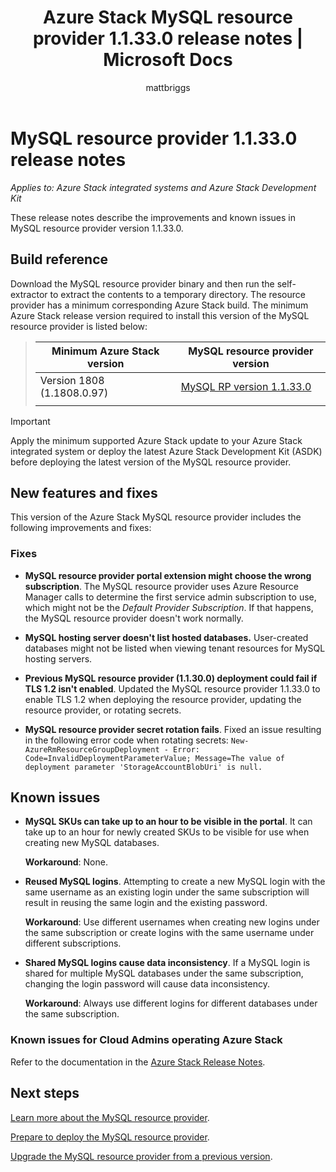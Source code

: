 ﻿---
title: Azure Stack MySQL resource provider 1.1.33.0 release notes | Microsoft Docs
description: View the release notes to see what's new in the Azure Stack MySQL resource provider 1.1.33.0 update.
services: azure-stack
documentationcenter: ''
author: mattbriggs
manager: femila
editor: ''

ms.assetid:  
ms.service: azure-stack
ms.workload: na
ms.tgt_pltfrm: na
ms.devlang: na
ms.topic: article
ms.date: 10/02/2019
ms.author: mabrigg
ms.reviewer: jiahan
ms.lastreviewed: 01/09/2019
---

# MySQL resource provider 1.1.33.0  release notes

*Applies to: Azure Stack integrated systems and Azure Stack Development Kit*

These release notes describe the improvements and known issues in MySQL resource provider version 1.1.33.0.

## Build reference
Download the MySQL resource provider binary and then run the self-extractor to extract the contents to a temporary directory. The resource provider has a minimum corresponding Azure Stack build. The minimum Azure Stack release version required to install this version of the MySQL resource provider is listed below:

> |Minimum Azure Stack version|MySQL resource provider version|
> |-----|-----|
> |Version 1808 (1.1808.0.97)|[MySQL RP version 1.1.33.0](https://aka.ms/azurestackmysqlrp11330)|  
> |     |     |

> [!IMPORTANT]
> Apply the minimum supported Azure Stack update to your Azure Stack integrated system or deploy the latest Azure Stack Development Kit (ASDK) before deploying the latest version of the MySQL resource provider.

## New features and fixes
This version of the Azure Stack MySQL resource provider includes the following improvements and fixes:

### Fixes

- **MySQL resource provider portal extension might choose the wrong subscription**. The MySQL resource provider uses Azure Resource Manager calls to determine the first service admin subscription to use, which might not be the *Default Provider Subscription*. If that happens, the MySQL resource provider doesn't work normally.

- **MySQL hosting server doesn't list hosted databases.** User-created databases might not be listed when viewing tenant resources for MySQL hosting servers.

- **Previous MySQL resource provider (1.1.30.0) deployment could fail if TLS 1.2 isn't enabled**. Updated the MySQL resource provider 1.1.33.0 to enable TLS 1.2 when deploying the resource provider, updating the resource provider, or rotating secrets.

- **MySQL resource provider secret rotation fails**. Fixed an issue resulting in the following error code when rotating secrets:
`New-AzureRmResourceGroupDeployment - Error: Code=InvalidDeploymentParameterValue; Message=The value of deployment parameter 'StorageAccountBlobUri' is null.`

## Known issues

- **MySQL SKUs can take up to an hour to be visible in the portal**. It can take up to an hour for newly created SKUs to be visible for use when creating new MySQL databases. 

    **Workaround**: None.

- **Reused MySQL logins**. Attempting to create a new MySQL login with the same username as an existing login under the same subscription will result in reusing the same login and the existing password.

    **Workaround**: Use different usernames when creating new logins under the same subscription or create logins with the same username under different subscriptions.

- **Shared MySQL logins cause data inconsistency**. If a MySQL login is shared for multiple MySQL databases under the same subscription, changing the login password will cause data inconsistency.

    **Workaround**: Always use different logins for different databases under the same subscription.


### Known issues for Cloud Admins operating Azure Stack
Refer to the documentation in the [Azure Stack Release Notes](azure-stack-servicing-policy.md).

## Next steps
[Learn more about the MySQL resource provider](azure-stack-mysql-resource-provider.md).

[Prepare to deploy the MySQL resource provider](azure-stack-mysql-resource-provider-deploy.md#prerequisites).

[Upgrade the MySQL resource provider from a previous version](azure-stack-mysql-resource-provider-update.md). 